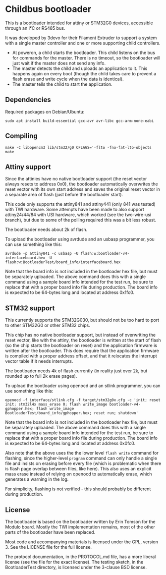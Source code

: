 Childbus bootloader
===================
This is a bootloader intended for attiny or STM32G0 devices, accessible
through an I²C or RS485 bus.

It was developed by 3devo for their Filament Extruder to support a
system with a single master controller and one or more supporting child
controllers.
 - At poweron, a child starts the bootloader. This child listens on the
   bus for commands for the master. There is no timeout, so the
   bootloader will just wait if the master does not send any info.
 - The master detects the child and uploads an application to it. This
   happens again on every boot (though the child takes care to prevent a
   flash erase and write cycle when the data is identical).
 - The master tells the child to start the application.

Dependencies
------------
Required packages on Debian/Ubuntu:

    sudo apt install build-essential gcc-avr avr-libc gcc-arm-none-eabi

Compiling
---------

    make -C libopencm3 lib/stm32/g0 CFLAGS='-flto -fno-fat-lto-objects
    make

Attiny support
--------------
Since the attinies have no native bootloader support (the reset vector
always resets to address 0x0), the bootloader automatically overwrites
the reset vector with its own start address and saves the original reset
vector in a separate area of flash (just before the bootloader start).

This code only supports the attiny841 and attiny441 (only 841 was
tested) with TWI hardware. Some attempts have been made to also support
attiny24/44/84 with USI hardware, which worked (see the two-wire-usi
branch), but due to some of the polling required this was a bit less
robust.

The bootloader needs about 2k of flash.

To upload the bootloader using avrdude and an usbasp programmer, you can
use something like this:

    avrdude -p attiny841 -c usbasp -U flash:w:bootloader-v4-interfaceboard.hex -U flash:w:BootloaderTest/board_info/interfaceboard.hex

Note that the board info is not included in the bootloader hex file, but
must be separately uploaded. The above command does this with a single
command using a sample board info intended for the test run, be sure to
replace that with a proper board info file during production. The board
info is expected to be 64-bytes long and located at address 0x1fc0.

STM32 support
-------------
This currently supports the STM32G030, but should not be too hard to
port to other STM32G0 or other STM32 chips.

This chip has no native bootloader support, but instead of overwriting
the reset vector, like with the attiny, the bootloader is written at the
start of flash (so the chip starts the bootloader on reset) and the
application firmware is written after the bootloader. This does require
that the application firmware is compiled with a proper address offset,
and that it relocates the interrupt vector table if it needs interrupts.

The bootloader needs 4k of flash currently (in reality just over 2k, but
rounded up to full 2k erase pages).

To upload the bootloader using openocd and an stlink programmer, you can
use something like this:

    openocd -f interface/stlink.cfg -f target/stm32g0x.cfg -c 'init; reset init; stm32l4x mass_erase 0; flash write_image bootloader-v4-gphopper.hex; flash write_image BootloaderTest/board_info/gphopper.hex; reset run; shutdown'

Note that the board info is not included in the bootloader hex file, but
must be separately uploaded. The above command does this with a single
command using a sample board info intended for the test run, be sure to
replace that with a proper board info file during production. The board
info is expected to be 64-bytes long and located at address 0x0fc0.

Also note that the above uses the the lower level `flash write` command
for flashing, since the higher-level `program` command can only handle
a single file and insists on erasing before every file (which is
problematic when there is flash page overlap between files, like here).
This also uses an explicit mass erase instead of relying on openocd to
automatically erase, which generates a warning in the log.

For simplicity, flashing is not verified - this should probably be
different during production.

License
-------
The bootloader is based on the bootloader written by Erin Tomson for the
Modulo board. Mostly the TWI implementation remains, most of the other
parts of the bootloader have been replaced.

Most code and accompanying materials is licensed under the GPL, version
3. See the LICENSE file for the full license.

The protocol documentation, in the PROTOCOL.md file, has a more liberal
license (see the file for the exact license). The testing sketch, in the
BootloaderTest directory, is licensed under the 3-clause BSD license.
